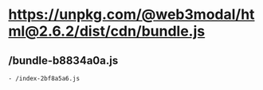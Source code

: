 # https://unpkg.com/@web3modal/html@2.6.2/dist/cdn/bundle.js
## /bundle-b8834a0a.js
    - /index-2bf8a5a6.js